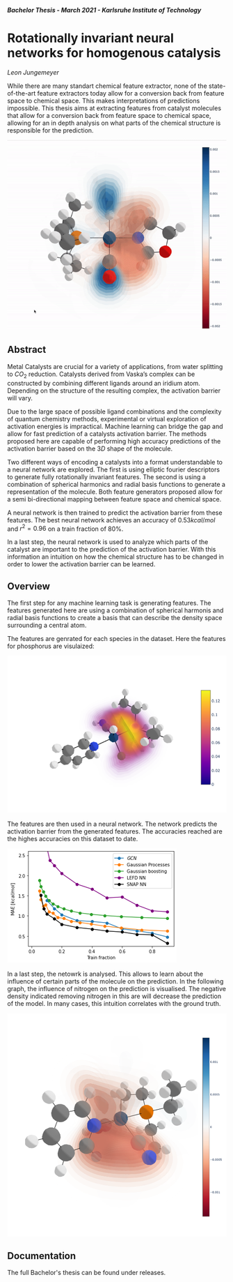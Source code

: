 ***Bachelor Thesis - March 2021 - Karlsruhe Institute of Technology***

# Rotationally invariant neural networks for homogenous catalysis

*Leon Jungemeyer*



While there are many standart chemical feature extractor, none of the state-of-the-art feature extractors today allow for a conversion back from feature space to chemical space. This makes interpretations of predictions impossible. This thesis aims at extracting features from catalyst molecules that allow for a conversion back from feature space to chemical space, allowing for an in depth analysis on what parts of the chemical structure is responsible for the prediction.



![title-vid](docs/figures/title-vid.gif)



## Abstract

Metal Catalysts are crucial for a variety of applications, from water splitting to $CO_2$ reduction. Catalysts derived from Vaska’s complex can be constructed by combining different ligands around an iridium atom. Depending on the structure of the resulting complex, the activation barrier will vary.

Due to the large space of possible ligand combinations and the complexity of quantum chemistry methods, experimental or virtual exploration of activation energies is impractical. Machine learning can bridge the gap and allow for fast prediction of a catalysts activation barrier. The methods proposed here are capable of performing high accuracy predictions of the activation barrier based on the $3D$ shape of the molecule.

Two different ways of encoding a catalysts into a format understandable to a neural network are explored. The first is using elliptic fourier descriptors to generate fully rotationally invariant features. The second is using a combination of spherical harmonics and radial basis functions to generate a representation of the molecule. Both feature generators proposed allow for a semi bi-directional mapping between feature space and chemical space.

A neural network is then trained to predict the activation barrier from these features. The best neural network achieves an accuracy of $0.53kcal/mol$ and $r^2 = 0.96$ on a train fraction of $80\%$.

In a last step, the neural network is used to analyze which parts of the catalyst are important to the prediction of the activation barrier. With this information an intuition on how the chemical structure has to be changed in order to lower the activation barrier can be learned.





## Overview

The first step for any machine learning task is generating features. The features generated here are using a combination of spherical harmonis and radial basis functions to create a basis that can describe the density space surrounding a central atom.

The features are genrated for each species in the dataset. Here the features for phosphorus are visulaized:

![Visulaization of generted feautres](docs/figures/snap/density/density_fig_P_rcut=10_nmax=8_lmax=8.png)

The features are then used in a neural network. The network predicts the activation barrier from the generated features. The accuracies reached are the highes accuracies on this dataset to date.



![mae-compare](docs/figures/regression/mae-compare.png)



In a last step, the netowrk is analysed. This allows to learn about the influence of certain parts of the molecule on the prediction. In the following graph, the influence of nitrogen on the prediction is visualised. The negative density indicated removing nitrogen in this are will decrease the prediction of the model. In many cases, this intuition correlates with the ground truth.

![elem2-N](docs/figures/evaluation/elem2-N.png)



## Documentation

The full Bachelor's thesis can be found under releases. 